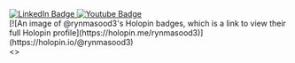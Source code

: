 <div id="badges">
  <a href="www.linkedin.com/in/rynmasood">
    <img src="https://img.shields.io/badge/LinkedIn-blue?style=for-the-badge&logo=linkedin&logoColor=white" alt="LinkedIn Badge"/>
  </a>
  <a href="https://www.youtube.com/channel/UCqWf11XmV3KMmHIabTdrM5A">
    <img src="https://img.shields.io/badge/YouTube-red?style=for-the-badge&logo=youtube&logoColor=white" alt="Youtube Badge"/>
  </a>
  
  </a>
</div>

<img src="https://komarev.com/ghpvc/?username=rynmasood" alt=""/>

<div>
[![An image of @rynmasood3's Holopin badges, which is a link to view their full Holopin profile](https://holopin.me/rynmasood3)](https://holopin.io/@rynmasood3)
</div>
<>
<br>